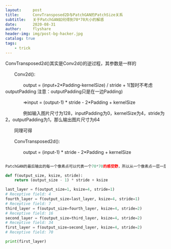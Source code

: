```yaml
---
layout:     post
title:      ConvTransposed2D与PatchGAN的PatchSize关系
subtitle:   关于PatchGAN如何得到70*70大小的解惑
date:       2020-08-31
author:     flyshare
header-img: img/post-bg-hacker.jpg
catalog: true
tags:
    - trick
---
```



ConvTransposed2d()其实是Conv2d()的逆过程，其参数是一样的

　　Conv2d():

　　　　output = (input+2*Padding-kernelSize) / stride + 1(暂时不考虑outputPadding 注意：outputPadding只是在一边Padding)

　　　　=>input  = (output-1) * stride - 2*Padding + kernelSize

　　　　例如输入图片尺寸为128，inputPadding为0，kernelSize为4，stride为2，outputPadding为1，那么输出图片尺寸为64

　　同理可得

　　ConvTransposed2d():

　　　　output = (input-1) * stride - 2*Padding + kernelSize

```python

PatchGAN的最后输出的每一个像素点可以代表一个70*70的感受野，所以从一个像素点一层一层的逆卷积过程，最后得到 70 * 70 的 Receptive field

def f(output_size, ksize, stride):
    return (output_size - 1) * stride + ksize

last_layer = f(output_size=1, ksize=4, stride=1)
# Receptive field: 4
fourth_layer = f(output_size=last_layer, ksize=4, stride=1)
# Receptive field: 7
third_layer = f(output_size=fourth_layer, ksize=4, stride=2)
# Receptive field: 16
second_layer = f(output_size=third_layer, ksize=4, stride=2)
# Receptive field: 34
first_layer = f(output_size=second_layer, ksize=4, stride=2)
# Receptive field: 70

print(first_layer)


```